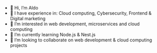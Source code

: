 - 👋 Hi, I’m Aldo
- 💪 I have experience in: Cloud computing, Cybersecurity, Frontend & Digital marketing
- 👀 I’m interested in web development, microservices and cloud computing
- 🌱 I’m currently learning Node.js & Nest.js
- 💞️ I’m looking to collaborate on web development & cloud computing projects
